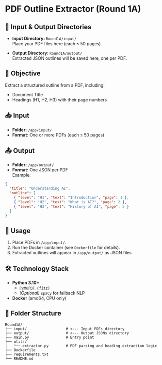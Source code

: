 # PDF Outline Extractor (Round 1A)

## 📂 Input & Output Directories

- **Input Directory:** `Round1A/input/`  
  Place your PDF files here (each ≤ 50 pages).
  
- **Output Directory:** `Round1A/output/`  
  Extracted JSON outlines will be saved here, one per PDF.

## 🎯 Objective

Extract a structured outline from a PDF, including:

- Document Title
- Headings (H1, H2, H3) with their page numbers

## 📥 Input

- **Folder:** `/app/input/`
- **Format:** One or more PDFs (each ≤ 50 pages)

## 📤 Output

- **Folder:** `/app/output/`
- **Format:** One JSON per PDF  
  Example:

```json
{
  "title": "Understanding AI",
  "outline": [
    { "level": "H1", "text": "Introduction", "page": 1 },
    { "level": "H2", "text": "What is AI?", "page": 2 },
    { "level": "H3", "text": "History of AI", "page": 3 }
  ]
}
```

## 🚀 Usage

1. Place PDFs in `/app/input/`.
2. Run the Docker container (see `Dockerfile` for details).
3. Extracted outlines will appear in `/app/output/` as JSON files.

## 🛠️ Technology Stack

- **Python 3.10+**
  - [`PyMuPDF (fitz)`](https://pymupdf.readthedocs.io/)
  - *(Optional)* `spaCy` for fallback NLP
- **Docker** (amd64, CPU only)

## 📁 Folder Structure

```
Round1A/
├── input/                  # <--- Input PDFs directory
├── output/                 # <--- Output JSONs directory
├── main.py                 # Entry point
├── utils/
│   └── extractor.py        # PDF parsing and heading extraction logic
├── Dockerfile
├── requirements.txt
└── README.md
```
